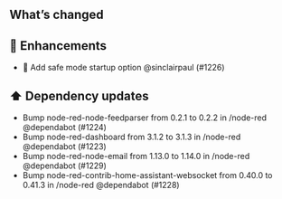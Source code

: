 ## What’s changed

## 🚀 Enhancements

- 🔨 Add safe mode startup option @sinclairpaul (#1226)

## ⬆️ Dependency updates

- Bump node-red-node-feedparser from 0.2.1 to 0.2.2 in /node-red @dependabot (#1224)
- Bump node-red-dashboard from 3.1.2 to 3.1.3 in /node-red @dependabot (#1223)
- Bump node-red-node-email from 1.13.0 to 1.14.0 in /node-red @dependabot (#1229)
- Bump node-red-contrib-home-assistant-websocket from 0.40.0 to 0.41.3 in /node-red @dependabot (#1228)
